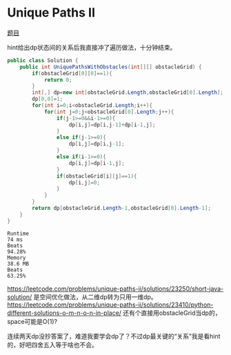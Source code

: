 # Unique Paths II

[题目](https://leetcode.com/problems/unique-paths-ii/description/)

hint给出dp状态间的关系后我直接冲了遍历做法，十分钟结束。
```c#
public class Solution {
    public int UniquePathsWithObstacles(int[][] obstacleGrid) {
        if(obstacleGrid[0][0]==1){
            return 0;
        }
        int[,] dp=new int[obstacleGrid.Length,obstacleGrid[0].Length];
        dp[0,0]=1;
        for(int i=0;i<obstacleGrid.Length;i++){
            for(int j=0;j<obstacleGrid[0].Length;j++){
                if(j-1>=0&&i-1>=0){
                    dp[i,j]=dp[i,j-1]+dp[i-1,j];
                }
                else if(j-1>=0){
                    dp[i,j]=dp[i,j-1];
                }
                else if(i-1>=0){
                    dp[i,j]=dp[i-1,j];
                }
                if(obstacleGrid[i][j]==1){
                    dp[i,j]=0;
                }
            }
        }
        return dp[obstacleGrid.Length-1,obstacleGrid[0].Length-1];
    }
}
```
```
Runtime
74 ms
Beats
94.28%
Memory
38.6 MB
Beats
63.25%
```
https://leetcode.com/problems/unique-paths-ii/solutions/23250/short-java-solution/ 是空间优化做法，从二维dp转为只用一维dp。 https://leetcode.com/problems/unique-paths-ii/solutions/23410/python-different-solutions-o-m-n-o-n-in-place/ 还有个直接用obstacleGrid当dp的，space可能是O(1)?

连续两天dp没抄答案了，难道我要学会dp了？不过dp最关键的“关系”我是看hint的，好吧四舍五入等于啥也不会。